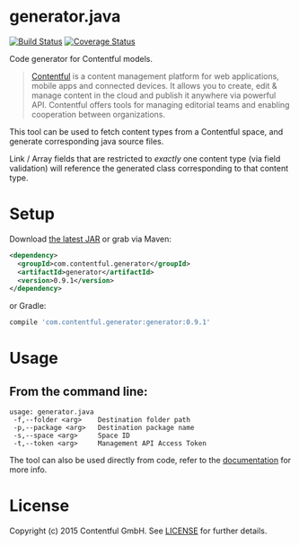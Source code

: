 # generator.java

[![Build Status](https://travis-ci.org/contentful/generator.java.svg)](https://travis-ci.org/contentful/generator.java/builds#) [![Coverage Status](https://img.shields.io/coveralls/contentful/generator.java.svg)](https://coveralls.io/r/contentful/generator.java?branch=master)

Code generator for Contentful models.

> [Contentful][1] is a content management platform for web applications, mobile apps and connected devices. It allows you to create, edit & manage content in the cloud and publish it anywhere via powerful API. Contentful offers tools for managing editorial teams and enabling cooperation between organizations.

This tool can be used to fetch content types from a Contentful space, and generate corresponding java source files.

Link / Array fields that are restricted to *exactly* one content type (via field validation) will reference the generated class corresponding to that content type.

Setup
=====

Download [the latest JAR][2] or grab via Maven:
```xml
<dependency>
  <groupId>com.contentful.generator</groupId>
  <artifactId>generator</artifactId>
  <version>0.9.1</version>
</dependency>
```
or Gradle:
```groovy
compile 'com.contentful.generator:generator:0.9.1'
```

Usage
=====

## From the command line:

```
usage: generator.java
 -f,--folder <arg>    Destination folder path
 -p,--package <arg>   Destination package name
 -s,--space <arg>     Space ID
 -t,--token <arg>     Management API Access Token
```

The tool can also be used directly from code, refer to the [documentation][3] for more info.

License
=======

Copyright (c) 2015 Contentful GmbH. See [LICENSE][4] for further details.


 [1]: https://www.contentful.com
 [2]: https://search.maven.org/remote_content?g=com.contentful.generator&a=generator&v=LATEST
 [3]: https://contentful.github.io/generator.java/javadoc
 [4]: https://raw.githubusercontent.com/contentful/contentful-management.java/master/LICENSE.txt
 
